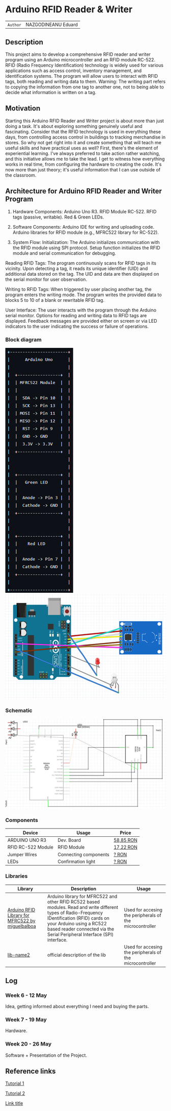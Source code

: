 # Arduino RFID Reader & Writer

| | |
|-|-|
|`Author` | NAZGODINEANU Eduard

## Description
This project aims to develop a comprehensive RFID reader and writer program using an Arduino microcontroller and an RFID module RC-522. RFID (Radio Frequency Identification) technology is widely used for various applications such as access control, inventory management, and identification systems. The program will allow users to interact with RFID tags, both reading and writing data to them. Warning: The writing part refers to copying the information from one tag to another one, not to being able to decide what information is written on a tag.

## Motivation
Starting this Arduino RFID Reader and Writer project is about more than just doing a task. It's about exploring something genuinely useful and fascinating. Consider that the RFID technology is used in everything these days, from controlling access control in buildings to tracking merchandise in stores. So why not get right into it and create something that will teach me useful skills and have practical uses as well?
First, there's the element of experiential learning. I've always preferred to take action rather watching, and this initiative allows me to take the lead. I get to witness how everything works in real time, from configuring the hardware to creating the code. It's now more than just theory; it's useful information that I can use outside of the classroom.

## Architecture for Arduino RFID Reader and Writer Program

1. Hardware Components:
Arduino Uno R3.
RFID Module RC-522.
RFID tags (passive, writable).
Red & Green LEDs.

3. Software Components:
Arduino IDE for writing and uploading code.
Arduino libraries for RFID module (e.g., MFRC522 library for RC-522).

4. System Flow:
Initialization:
The Arduino initializes communication with the RFID module using SPI protocol.
Setup function initializes the RFID module and serial communication for debugging.

Reading RFID Tags:
The program continuously scans for RFID tags in its vicinity.
Upon detecting a tag, it reads its unique identifier (UID) and additional data stored on the tag.
The UID and data are then displayed on the serial monitor for user observation.

Writing to RFID Tags:
When triggered by user placing another tag, the program enters the writing mode.
The program writes the provided data to blocks 5 to 10 of a blank or rewritable RFID tag.

User Interface:
The user interacts with the program through the Arduino serial monitor.
Options for reading and writing data to RFID tags are displayed.
Feedback messages are provided either on screen or via LED indicators to the user indicating the success or failure of operations.

### Block diagram

<!-- Make sure the path to the picture is correct -->
![Block Diagram](BLOCKDIAGRAM2.png)
![Block Diagram](PIC2.png)

### Schematic
![Schematic](Schematic1.png)

### Components


<!-- This is just an example, fill in with your actual components -->

| Device | Usage | Price |
|--------|--------|-------|
| ARDUINO UNO R3 | Dev. Board | [58,85 RON](https://cleste.ro/arduino-uno-r3-atmega328p.html?gad_source=1&gclid=Cj0KCQjwjLGyBhCYARIsAPqTz1-9Vd-pLCiuJRZJj9XcePhA6T4gauvL9_tl6sYxR0DVBgq1AqwPgLQaAlqLEALw_wcB) |
| RFID RC-522 Module | RFID Module | [17,22 RON](https://cleste.ro/modul-rfid-cu-card-si-tag.html?gad_source=1&gclid=Cj0KCQjwjLGyBhCYARIsAPqTz1-gAFBNIGO0nOHHEiM3wtmZP5jT_64Pw6Dbbe1O_AOkRPs7MY0QDLwaArPtEALw_wcB) |
| Jumper Wires | Connecting components | [? RON]() |
| LEDs | Confirmation light | [? RON]() |

### Libraries

<!-- This is just an example, fill in the table with your actual components -->

| Library | Description | Usage |
|---------|-------------|-------|
| [Arduino RFID Library for MFRC522 by miguelbalboa](https://github.com/miguelbalboa/rfid) | Arduino library for MFRC522 and other RFID RC522 based modules. Read and write different types of Radio-Frequency IDentification (RFID) cards on your Arduino using a RC522 based reader connected via the Serial Peripheral Interface (SPI) interface. | Used for accesing the peripherals of the microcontroller  |
| [lib-name2](link-to-lib) | official description of the lib | Used for accesing the peripherals of the microcontroller  |

## Log

<!-- write every week your progress here -->

### Week 6 - 12 May
Idea, getting informed about everything I need and buying the parts.

### Week 7 - 19 May
Hardware.

### Week 20 - 26 May
Software + Presentation of the Project.


## Reference links

<!-- Fill in with appropriate links and link titles -->

[Tutorial 1](https://www.youtube.com/watch?v=jKHO-9vJXGQ)

[Tutorial 2](https://www.youtube.com/watch?v=48M9njLlrqE)

[Link title](https://projecthub.arduino.cc/)
